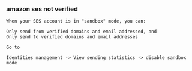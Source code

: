 ###  amazon ses not verified





 

```
When your SES account is in "sandbox" mode, you can:

Only send from verified domains and email addressed, and
Only send to verified domains and email addresses

Go to

Identities management -> View sending statistics -> disable sandbox mode
```
